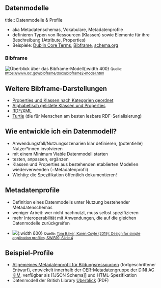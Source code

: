 ## Datenmodelle
title:: Datenmodelle & Profile
* aka Metadatenschemas, Vokabulare, Metadatenprofile
* definieren Typen von Ressourcen (Klassen) sowie Elemente für ihre Beschreibung (Attribute, Properties)
* Beispiele: [Dublin Core Terms](http://purl.org/dc/terms/), [Bibframe](https://id.loc.gov/ontologies/bibframe.html), [schema.org](https://schema.org/Thing)
### Bibframe
![Überblick über das Bibframe-Modell](https://www.loc.gov/bibframe/docs/images/bf2-model.jpg){:width 400}
<small>Quelle: https://www.loc.gov/bibframe/docs/bibframe2-model.html</small>
## Weitere Bibframe-Darstellungen
* [Properties und Klassen nach Kategorien geordnet](https://id.loc.gov/ontologies/bibframe-category.html)
* [Alphabetisch gelistete Klassen und Properties](https://id.loc.gov/ontologies/bibframe.html) 
* [RDF/XML](https://id.loc.gov/ontologies/bibframe.rdf)
*  [Turtle](https://codeberg.org/acka47/vocabs/src/branch/main/bibframe_20211012.ttl) (die für Menschen am besten lesbare RDF-Serialisierung)
## Wie entwickle ich ein Datenmodell?
* Anwendungsfall/Nutzungsszenarien klar definieren, (potentielle) Nutzer\*innen involvieren
* mit einem Minimum Viable Datenmodell starten
* testen, anpassen, ergänzen
* Klassen und Properties aus bestehenden etablierten Modellen wiederverwenden (=Metadatenprofil)
* Wichtig: die Spezifikation öffentlich dokumentieren!
## Metadatenprofile
* Definition eines Datenmodells unter Nutzung bestehender Metadatenschemas
* weniger Arbeit: wer nicht nachnutzt, muss selbst spezifizieren
* mehr Interoperabilität mit Anwendungen, die auf die gleichen Datenmodelle zurückgreifen
- ![](https://slides.lobid.org/dcmi2020/img/baker-coyle-swib19-slide04.png){:width 600}
  <small>Quelle: <a href="https://swib.org/swib19/slides/04_coyle_design-for-simple-application.pdf">Tom Baker, Karen Coyle (2019): Design for simple application profiles, SWIB19, Slide 4</a></small>
## Beispiel-Profile
* [Allgemeines Metadatenprofil für Bildungsressourcen](https://w3id.org/kim/lrmi-profile/draft/) (fortgeschrittener Entwurf), entwickelt innerhalb der [OER-Metadatengruppe der DINI AG KIM](https://wiki.dnb.de/display/DINIAGKIM/OER-Metadatengruppe), verfügbar als [[JSON Schema]] und HTML-Spezifikation
* Datenmodell der British Library [Überblick](http://www.bl.uk/bibliographic/pdfs/bldatamodelbook.pdf) (PDF)